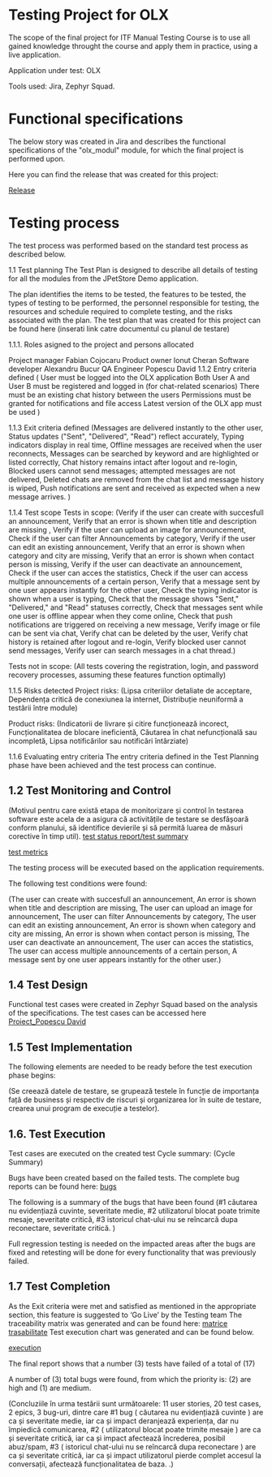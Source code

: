 # Testing Project for **OLX**
The scope of the final project for ITF Manual Testing Course is to use all gained knowledge throught the course and apply them in practice, using a live application.

Application under test: OLX

Tools used: Jira, Zephyr Squad.

# Functional specifications
The below story was created in Jira and describes the functional specifications of the "olx_modul" module, for which the final project is performed upon.

Here you can find the release that was created for this project:

[Release](https://github.com/davidgpop99/Manual_Testing_Project_For-OLX-.md/blob/main/release.png)

# Testing process
The test process was performed based on the standard test process as described below.

1.1 Test planning
The Test Plan is designed to describe all details of testing for all the modules from the JPetStore Demo application.

The plan identifies the items to be tested, the features to be tested, the types of testing to be performed, the personnel responsible for testing, the resources and schedule required to complete testing, and the risks associated with the plan. The test plan that was created for this project can be found here (inserati link catre documentul cu planul de testare)

1.1.1. Roles asigned to the project and persons allocated

Project manager Fabian Cojocaru
Product owner Ionut Cheran
Software developer Alexandru Bucur
QA Engineer Popescu David 
1.1.2 Entry criteria defined
( User must be logged into the OLX application
Both User A and User B must be registered and logged in (for chat-related scenarios)
There must be an existing chat history between the users
Permissions must be granted for notifications and file access
Latest version of the OLX app must be used
)

1.1.3 Exit criteria defined
(Messages are delivered instantly to the other user,
Status updates ("Sent", "Delivered", "Read") reflect accurately,
Typing indicators display in real time,
Offline messages are received when the user reconnects,
Messages can be searched by keyword and are highlighted or listed correctly,
Chat history remains intact after logout and re-login,
Blocked users cannot send messages; attempted messages are not delivered,
Deleted chats are removed from the chat list and message history is wiped,
Push notifications are sent and received as expected when a new message arrives.
)

1.1.4 Test scope
Tests in scope:
(Verify if the user can create with succesfull an announcement, Verify that an error is shown when title and description are missing
, Verify if the user can upload an image for announcement, Check if the user can filter Announcements by category, Verify if the user can edit an existing announcement, Verify that an error is shown when category and city are missing, Verify that an error is shown when contact person is missing, Verify if the user can deactivate an announcement, Check if the user can acces the statistics, Check if the user can access multiple announcements of a certain person, Verify that a message sent by one user appears instantly for the other user, Check the typing indicator is shown when a user is typing, Check that the message shows "Sent," "Delivered," and "Read" statuses correctly, Check that messages sent while one user is offline appear when they come online, Check that push notifications are triggered on receiving a new message, Verify image or file can be sent via chat, Verify chat can be deleted by the user, Verify chat history is retained after logout and re-login, Verify blocked user cannot send messages, Verify user can search messages in a chat thread.)

Tests not in scope:
(All tests covering the registration, login, and password recovery processes, assuming these features function optimally)

1.1.5 Risks detected
Project risks:
(Lipsa criteriilor detaliate de acceptare, Dependența critică de conexiunea la internet, Distribuție neuniformă a testării între module)

Product risks:
(Indicatorii de livrare și citire funcționează incorect, Funcționalitatea de blocare ineficientă, Căutarea în chat nefuncțională sau incompletă, Lipsa notificărilor sau notificări întârziate)

1.1.6 Evaluating entry criteria
The entry criteria defined in the Test Planning phase have been achieved and the test process can continue.

## 1.2 Test Monitoring and Control
(Motivul pentru care există etapa de monitorizare și control în testarea software este acela de a asigura că activitățile de testare se desfășoară conform planului, să identifice devierile și să permită luarea de măsuri corective în timp util). [test status report/test summary](https://github.com/davidgpop99/Manual_Testing_Project_For-OLX-.md/blob/main/testreportsummary.png) 

[test metrics](https://github.com/davidgpop99/Manual_Testing_Project_For-OLX-.md/blob/main/test%20metrics.png)

The testing process will be executed based on the application requirements. 

The following test conditions were found:

(The user can create with succesfull an announcement,
An error is shown when title and description are missing,
The user can upload an image for announcement,
The user can filter Announcements by category,
The user can edit an existing announcement,
An error is shown when category and city are missing,
An error is shown when contact person is missing,
The user can deactivate an announcement,
The user can acces the statistics,
The user can access multiple announcements of a certain person,
A message sent by one user appears instantly for the other user.)

## 1.4 Test Design
Functional test cases were created in Zephyr Squad based on the analysis of the specifications. The test cases can be accessed here [Proiect_Popescu David](https://github.com/davidgpop99/Manual_Testing_Project_For-OLX-.md/blob/main/Proiect_Popescu%20David.docx)

## 1.5 Test Implementation
The following elements are needed to be ready before the test execution phase begins:

(Se creează datele de testare, se grupează testele în funcție de importanța față de business și respectiv de riscuri și organizarea lor în suite de testare, crearea unui program de execuție a testelor).

## 1.6. Test Execution
Test cases are executed on the created test Cycle summary: (Cycle Summary)

Bugs have been created based on the failed tests. The complete bug reports can be found here: [bugs](https://github.com/davidgpop99/Manual_Testing_Project_For-OLX-.md/blob/main/Bugs.docx)

The following is a summary of the bugs that have been found (#1 căutarea nu evidențiază cuvinte, severitate medie, #2 utilizatorul blocat poate trimite mesaje, severitate critică, #3 istoricul chat-ului nu se reîncarcă dupa reconectare, severitate critică. )

Full regression testing is needed on the impacted areas after the bugs are fixed and retesting will be done for every functionality that was previously failed.

## 1.7 Test Completion
As the Exit criteria were met and satisfied as mentioned in the appropriate section, this feature is suggested to ‘Go Live’ by the Testing team
The traceability matrix was generated and can be found here: [matrice trasabilitate](https://github.com/davidgpop99/Manual_Testing_Project_For-OLX-.md/blob/main/matricea%20de%20trasabilitate.png)
Test execution chart was generated and can be found below.

[execution](https://github.com/davidgpop99/Manual_Testing_Project_For-OLX-.md/blob/main/cycle%20summary.png)

The final report shows that a number (3) tests have failed of a total of (17)

A number of (3) total bugs were found, from which the priority is: (2) are high and (1) are medium.

(Concluziile în urma testării sunt următoarele:
11 user stories,
20 test cases,
2 epics,
3 bug-uri, dintre care #1 bug ( căutarea nu evidențiază cuvinte ) are ca și severitate medie, iar ca și impact deranjează experiența, dar nu împiedică comunicarea, #2 ( utilizatorul blocat poate trimite mesaje ) are ca și severitate critică, iar ca și impact afectează încrederea, posibil abuz/spam, #3 ( istoricul chat-ului nu se reîncarcă dupa reconectare ) are ca și severitate critică, iar ca și impact utilizatorul pierde complet accesul la conversații, afectează funcționalitatea de baza.
.)


